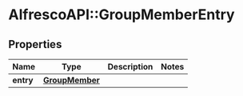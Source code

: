 # AlfrescoAPI::GroupMemberEntry

## Properties
Name | Type | Description | Notes
------------ | ------------- | ------------- | -------------
**entry** | [**GroupMember**](GroupMember.md) |  | 


